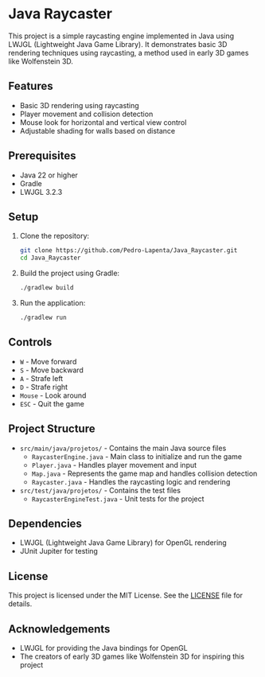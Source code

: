 # Java Raycaster

This project is a simple raycasting engine implemented in Java using LWJGL (Lightweight Java Game Library). It demonstrates basic 3D rendering techniques using raycasting, a method used in early 3D games like Wolfenstein 3D.

## Features

- Basic 3D rendering using raycasting
- Player movement and collision detection
- Mouse look for horizontal and vertical view control
- Adjustable shading for walls based on distance

## Prerequisites

- Java 22 or higher
- Gradle
- LWJGL 3.2.3

## Setup

1. Clone the repository:
    ```sh
    git clone https://github.com/Pedro-Lapenta/Java_Raycaster.git
    cd Java_Raycaster
    ```

2. Build the project using Gradle:
    ```sh
    ./gradlew build
    ```

3. Run the application:
    ```sh
    ./gradlew run
    ```

## Controls

- `W` - Move forward
- `S` - Move backward
- `A` - Strafe left
- `D` - Strafe right
- `Mouse` - Look around
- `ESC` - Quit the game

## Project Structure

- `src/main/java/projetos/` - Contains the main Java source files
  - `RaycasterEngine.java` - Main class to initialize and run the game
  - `Player.java` - Handles player movement and input
  - `Map.java` - Represents the game map and handles collision detection
  - `Raycaster.java` - Handles the raycasting logic and rendering
- `src/test/java/projetos/` - Contains the test files
  - `RaycasterEngineTest.java` - Unit tests for the project

## Dependencies

- LWJGL (Lightweight Java Game Library) for OpenGL rendering
- JUnit Jupiter for testing

## License

This project is licensed under the MIT License. See the [LICENSE](LICENSE) file for details.

## Acknowledgements

- LWJGL for providing the Java bindings for OpenGL
- The creators of early 3D games like Wolfenstein 3D for inspiring this project